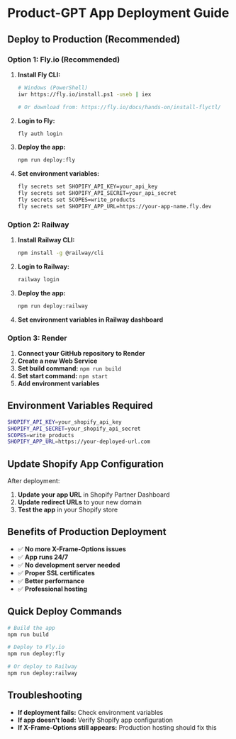 # Product-GPT App Deployment Guide

## Deploy to Production (Recommended)

### Option 1: Fly.io (Recommended)

1. **Install Fly CLI:**
   ```bash
   # Windows (PowerShell)
   iwr https://fly.io/install.ps1 -useb | iex
   
   # Or download from: https://fly.io/docs/hands-on/install-flyctl/
   ```

2. **Login to Fly:**
   ```bash
   fly auth login
   ```

3. **Deploy the app:**
   ```bash
   npm run deploy:fly
   ```

4. **Set environment variables:**
   ```bash
   fly secrets set SHOPIFY_API_KEY=your_api_key
   fly secrets set SHOPIFY_API_SECRET=your_api_secret
   fly secrets set SCOPES=write_products
   fly secrets set SHOPIFY_APP_URL=https://your-app-name.fly.dev
   ```

### Option 2: Railway

1. **Install Railway CLI:**
   ```bash
   npm install -g @railway/cli
   ```

2. **Login to Railway:**
   ```bash
   railway login
   ```

3. **Deploy the app:**
   ```bash
   npm run deploy:railway
   ```

4. **Set environment variables in Railway dashboard**

### Option 3: Render

1. **Connect your GitHub repository to Render**
2. **Create a new Web Service**
3. **Set build command:** `npm run build`
4. **Set start command:** `npm start`
5. **Add environment variables**

## Environment Variables Required

```bash
SHOPIFY_API_KEY=your_shopify_api_key
SHOPIFY_API_SECRET=your_shopify_api_secret
SCOPES=write_products
SHOPIFY_APP_URL=https://your-deployed-url.com
```

## Update Shopify App Configuration

After deployment:

1. **Update your app URL** in Shopify Partner Dashboard
2. **Update redirect URLs** to your new domain
3. **Test the app** in your Shopify store

## Benefits of Production Deployment

- ✅ **No more X-Frame-Options issues**
- ✅ **App runs 24/7**
- ✅ **No development server needed**
- ✅ **Proper SSL certificates**
- ✅ **Better performance**
- ✅ **Professional hosting**

## Quick Deploy Commands

```bash
# Build the app
npm run build

# Deploy to Fly.io
npm run deploy:fly

# Or deploy to Railway
npm run deploy:railway
```

## Troubleshooting

- **If deployment fails:** Check environment variables
- **If app doesn't load:** Verify Shopify app configuration
- **If X-Frame-Options still appears:** Production hosting should fix this 